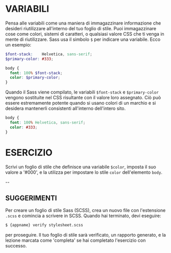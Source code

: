 # VARIABILI

Pensa alle variabili come una maniera di immagazzinare informazione che desideri riutilizzare all'interno del tuo foglio di stile. Puoi immagazzinare cose come colori, sistemi di caratteri, o qualsiasi valore CSS che ti venga in mente di riutilizzare. Sass usa il simbolo `$` per indicare una variabile. Ecco un esempio:

```scss
$font-stack:    Helvetica, sans-serif;
$primary-color: #333;

body {
  font: 100% $font-stack;
  color: $primary-color;
}
```

Quando il Sass viene compilato, le variabili `$font-stack` e `$primary-color` vengono sostituite nel CSS risultante con il valore loro assegnato. Ciò può essere estremamente potente quando si usano colori di un marchio e si desidera mantenerli consistenti all'interno dell'intero sito.

```css
body {
  font: 100% Helvetica, sans-serif;
  color: #333;
}
```

# ESERCIZIO

Scrivi un foglio di stile che definisce una variabile `$color`, imposta il suo valore a '#000', e la utilizza per impostare lo stile `color` dell'elemento `body`.

--
## SUGGERIMENTI

Per creare un foglio di stile Sass (SCSS), crea un nuovo file con l'estensione `.scss` e comincia a scrivere in SCSS. Quando hai terminato, devi eseguire:

```sh
$ {appname} verify stylesheet.scss
```

per proseguire. Il tuo foglio di stile sarà verificato, un rapporto generato, e la lezione marcata come 'completa' se hai completato l'esercizio con successo.
